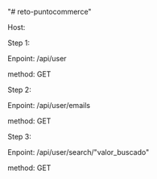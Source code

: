 "# reto-puntocommerce" 

Host: 

Step 1: 

Enpoint: /api/user

method: GET

Step 2: 

Enpoint: /api/user/emails

method: GET

Step 3: 

Enpoint: /api/user/search/"valor_buscado"

method: GET

